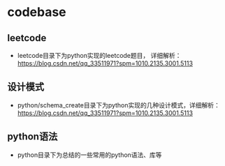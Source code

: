 # codebase

## leetcode
-   leetcode目录下为python实现的leetcode题目，
详细解析：https://blog.csdn.net/qq_33511971?spm=1010.2135.3001.5113

## 设计模式

-   python/schema_create目录下为python实现的几种设计模式，详细解析：https://blog.csdn.net/qq_33511971?spm=1010.2135.3001.5113

## python语法

-   python目录下为总结的一些常用的python语法、库等
